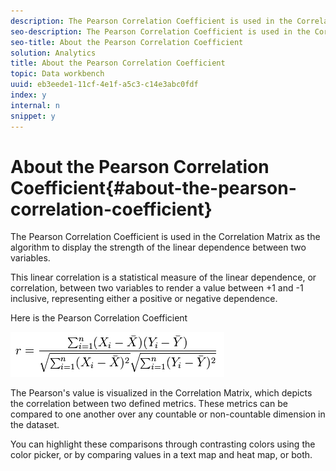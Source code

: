 ```yaml
---
description: The Pearson Correlation Coefficient is used in the Correlation Matrix as the algorithm to display the strength of the linear dependence between two variables.
seo-description: The Pearson Correlation Coefficient is used in the Correlation Matrix as the algorithm to display the strength of the linear dependence between two variables.
seo-title: About the Pearson Correlation Coefficient
solution: Analytics
title: About the Pearson Correlation Coefficient
topic: Data workbench
uuid: eb3eede1-11cf-4e1f-a5c3-c14e3abc0fdf
index: y
internal: n
snippet: y
---
```


# About the Pearson Correlation Coefficient{#about-the-pearson-correlation-coefficient}

The Pearson Correlation Coefficient is used in the Correlation Matrix as the algorithm to display the strength of the linear dependence between two variables.

This linear correlation is a statistical measure of the linear dependence, or correlation, between two variables to render a value between +1 and -1 inclusive, representing either a positive or negative dependence.

Here is the Pearson Correlation Coefficient

![](assets/correlation_matrix_pearson_equation.png)

The Pearson's value is visualized in the Correlation Matrix, which depicts the correlation between two defined metrics. These metrics can be compared to one another over any countable or non-countable dimension in the dataset.

You can highlight these comparisons through contrasting colors using the color picker, or by comparing values in a text map and heat map, or both. 
